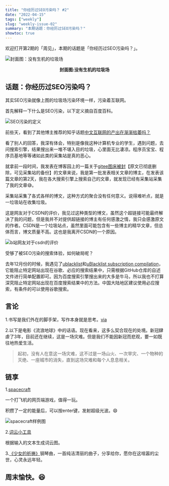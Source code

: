 ```yaml
---
title: "你经历过SEO污染吗？ #2"
date: "2022-04-15"
tags: ["weekly"]
slug: "weekly-issue-02"
summary: "本期话题：你经历过SEO污染吗？"
showtoc: true
---
```


欢迎打开第2期的「周见」，本期的话题是「你经历过SEO污染吗？」。

![封面图：没有生机的垃圾场](https://imgs.zhubai.love/4e95ba3f81d54b32ae29b66dec89e587.jpg)

<center><b>封面图:没有生机的垃圾场</b></center>

## 话题：你经历过SEO污染吗？

其实SEO污染就像上图的垃圾场污染环境一样，污染着互联网。

首先解释一下什么是SEO污染，以下定义摘自百度百科。

![SEO污染的定义](https://imgs.zhubai.love/5296950acb7e4b91a6943e1660287521.png)

前些天，看到了其他博主推荐的知乎话题[中文互联网的产出在渐渐枯萎吗？](https://www.zhihu.com/question/49684783/answer/2305132342)

看了别人的回答，我深有体会，特别是像我这种计算机专业的学生，遇到问题，去问搜索引擎，结果搜出来一堆不堪入目的垃圾，心里面无比凄凉。程序员宝宝、程序员基地等等诸如此类的采集站是真的恶心。

就拿前一段时间，我发表在博客园上的一篇关于[gitee图床被封](http://www.manongjc.com/detail/29-zexdztdpcwouzfc.html)【原文已彻底删除，可见采集站的备份】的文章来说，我是第一批发表相关文章的博主，在发表该篇文章的第2天，我在各大搜索引擎上搜索自己的文章，就发现已经有采集站采集了我的文章😅。

采集站采集了各式各样的博文，这种方式的聚合没有任何意义。说得难听点，就是一垃圾站在收集垃圾。

这是网友对于CSDN的评价，我见过这种类型的博文，虽然这个超链接可能最终解决了我的问题，但是我并不对提供超链接的博主有任何感激之情，我只会感激原文的作者。CSDN是一个垃圾站点，虽然里面可能包含有一些博主的精华文章，但总体而言，博文质量不高。这也是我离开CSDN的一个原因。

![b站网友对于csdn的评价](https://imgs.zhubai.love/96c0dbd49b444b3d9a3e025b2924547d.png)

受够了被SEO污染的搜索体验，如何破局呢？

去年12月份的时候，我遇见了[ublacklist](https://github.com/iorate/ublacklist)和[uBlacklist subscription compilation](https://github.com/eallion/uBlacklist-subscription-compilation)，它能阻止特定网站出现在谷歌、必应的搜索结果中，只需根据GitHub仓库的自述文件进行简单配置即可。因为百度搜索引擎搜出来的大多是牛马，所以我也不打算深究阻止特定网站出现在百度搜索结果中的方法。中国大陆地区建议使用必应搜索，有条件的可以使用谷歌搜索。

## 言论

1.书写是我们外在的脚手架，写作本身就是思考。[via](https://www.bilibili.com/video/BV16T4y197ka)

2.以下是电影《流浪地球》中的话语。现在看来，这多么契合现在的处境。新冠肆虐了3年，目前还在继续，这是一场灾难。但是我们不能因新冠而悲观，要一如既往地热爱生活。

> 起初，没有人在意这一场灾难，这不过是一场山火、一次旱灾、一个物种的灭绝、一座城市的消失，直到这场灾难和每个人息息相关。
> 

## 链享

1.[spacecraft](https://spacecraft.vercel.app/)

一个打飞机的网页端游戏，值得一玩。

积攒了一定的能量后，可以按enter键，发射超级光波。😄

![spacecraft样例图](https://imgs.zhubai.love/c58908c876f443908bc39fe5a993d051.png)

2.[词云小工具](https://cloud.niucodata.com/)

根据输入的文本生成词云图。

3.[《少女的祈祷》](https://music.163.com/outchain/player?type=2&id=5276810)钢琴曲，一首纯洁清丽的曲子，分享给你，愿你在这喧嚣的尘世，心灵永远年轻。

## 周末愉快。😆